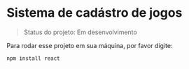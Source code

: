 <h1> Sistema de cadástro de jogos </h1>

> Status do projeto: Em desenvolvimento

Para rodar esse projeto em sua máquina, por favor digite:

```
npm install react 
```
